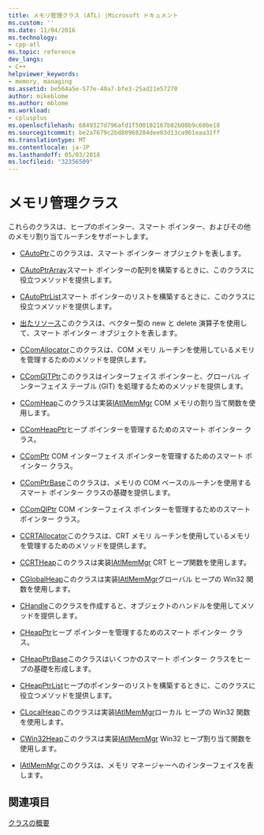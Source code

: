 ```yaml
---
title: メモリ管理クラス (ATL) |Microsoft ドキュメント
ms.custom: ''
ms.date: 11/04/2016
ms.technology:
- cpp-atl
ms.topic: reference
dev_langs:
- C++
helpviewer_keywords:
- memory, managing
ms.assetid: be564a5e-577e-40a7-bfe3-25ad21e57270
author: mikeblome
ms.author: mblome
ms.workload:
- cplusplus
ms.openlocfilehash: 6849327d796afd1f500102167b82b08b9c60be18
ms.sourcegitcommit: be2a7679c2bd80968204dee03d13ca961eaa31ff
ms.translationtype: MT
ms.contentlocale: ja-JP
ms.lasthandoff: 05/03/2018
ms.locfileid: "32356509"
---
```

# <a name="memory-management-classes"></a>メモリ管理クラス
これらのクラスは、ヒープのポインター、スマート ポインター、およびその他のメモリ割り当てルーチンをサポートします。  
  
-   [CAutoPtr](../atl/reference/cautoptr-class.md)このクラスは、スマート ポインター オブジェクトを表します。  
  
-   [CAutoPtrArray](../atl/reference/cautoptrarray-class.md)スマート ポインターの配列を構築するときに、このクラスに役立つメソッドを提供します。  
  
-   [CAutoPtrList](../atl/reference/cautoptrlist-class.md)スマート ポインターのリストを構築するときに、このクラスに役立つメソッドを提供します。  
  
-   [出たリソース](../atl/reference/cautovectorptr-class.md)このクラスは、ベクター型の new と delete 演算子を使用して、スマート ポインター オブジェクトを表します。  
  
-   [CComAllocator](../atl/reference/ccomallocator-class.md)このクラスは、COM メモリ ルーチンを使用しているメモリを管理するためのメソッドを提供します。  
  
-   [CComGITPtr](../atl/reference/ccomgitptr-class.md)このクラスはインターフェイス ポインターと、グローバル インターフェイス テーブル (GIT) を処理するためのメソッドを提供します。  
  
-   [CComHeap](../atl/reference/ccomheap-class.md)このクラスは実装[IAtlMemMgr](../atl/reference/iatlmemmgr-class.md) COM メモリの割り当て関数を使用します。  
  
-   [CComHeapPtr](../atl/reference/ccomheapptr-class.md)ヒープ ポインターを管理するためのスマート ポインター クラス。  
  
-   [CComPtr](../atl/reference/ccomptr-class.md) COM インターフェイス ポインターを管理するためのスマート ポインター クラス。  
  
-   [CComPtrBase](../atl/reference/ccomptrbase-class.md)このクラスは、メモリの COM ベースのルーチンを使用するスマート ポインター クラスの基礎を提供します。  
  
-   [CComQIPtr](../atl/reference/ccomqiptr-class.md) COM インターフェイス ポインターを管理するためのスマート ポインター クラス。  
  
-   [CCRTAllocator](../atl/reference/ccrtallocator-class.md)このクラスは、CRT メモリ ルーチンを使用しているメモリを管理するためのメソッドを提供します。  
  
-   [CCRTHeap](../atl/reference/ccrtheap-class.md)このクラスは実装[IAtlMemMgr](../atl/reference/iatlmemmgr-class.md) CRT ヒープ関数を使用します。  
  
-   [CGlobalHeap](../atl/reference/cglobalheap-class.md)このクラスは実装[IAtlMemMgr](../atl/reference/iatlmemmgr-class.md)グローバル ヒープの Win32 関数を使用します。  
  
-   [CHandle](../atl/reference/chandle-class.md)このクラスを作成すると、オブジェクトのハンドルを使用してメソッドを提供します。  
  
-   [CHeapPtr](../atl/reference/cheapptr-class.md)ヒープ ポインターを管理するためのスマート ポインター クラス。  
  
-   [CHeapPtrBase](../atl/reference/cheapptrbase-class.md)このクラスはいくつかのスマート ポインター クラスをヒープの基礎を形成します。  
  
-   [CHeapPtrList](../atl/reference/cheapptrlist-class.md)ヒープのポインターのリストを構築するときに、このクラスに役立つメソッドを提供します。  
  
-   [CLocalHeap](../atl/reference/clocalheap-class.md)このクラスは実装[IAtlMemMgr](../atl/reference/iatlmemmgr-class.md)ローカル ヒープの Win32 関数を使用します。  
  
-   [CWin32Heap](../atl/reference/cwin32heap-class.md)このクラスは実装[IAtlMemMgr](../atl/reference/iatlmemmgr-class.md) Win32 ヒープ割り当て関数を使用します。  
  
-   [IAtlMemMgr](../atl/reference/iatlmemmgr-class.md)このクラスは、メモリ マネージャーへのインターフェイスを表します。  
  
## <a name="see-also"></a>関連項目  
 [クラスの概要](../atl/atl-class-overview.md)

